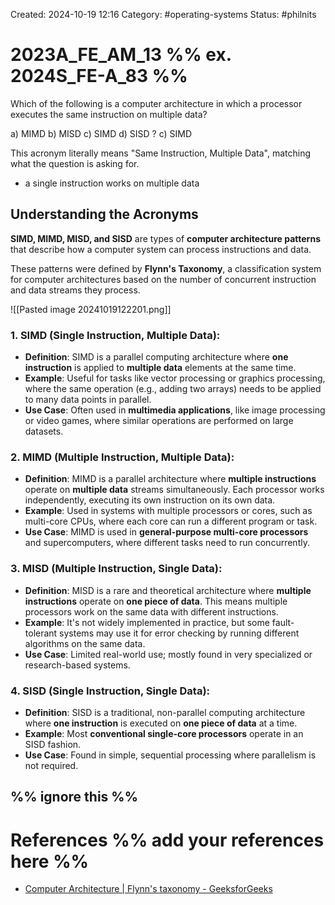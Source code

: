 Created: 2024-10-19 12:16
Category: #operating-systems 
Status: #philnits



# 2023A_FE_AM_13 %% ex. 2024S_FE-A_83 %%

Which of the following is a computer architecture in which a processor executes the same instruction on multiple data?

a) MIMD
b) MISD
c) SIMD
d) SISD
? 
c) SIMD

This acronym literally means "Same Instruction, Multiple Data", matching what the question is asking for.
- a single instruction works on multiple data
## Understanding the Acronyms

**SIMD, MIMD, MISD, and SISD** are types of **computer architecture patterns** that describe how a computer system can process instructions and data.

These patterns were defined by **Flynn's Taxonomy**, a classification system for computer architectures based on the number of concurrent instruction and data streams they process.

![[Pasted image 20241019122201.png]]

### **1. SIMD (Single Instruction, Multiple Data)**:

- **Definition**: SIMD is a parallel computing architecture where **one instruction** is applied to **multiple data** elements at the same time.
- **Example**: Useful for tasks like vector processing or graphics processing, where the same operation (e.g., adding two arrays) needs to be applied to many data points in parallel.
- **Use Case**: Often used in **multimedia applications**, like image processing or video games, where similar operations are performed on large datasets.

### **2. MIMD (Multiple Instruction, Multiple Data)**:

- **Definition**: MIMD is a parallel architecture where **multiple instructions** operate on **multiple data** streams simultaneously. Each processor works independently, executing its own instruction on its own data.
- **Example**: Used in systems with multiple processors or cores, such as multi-core CPUs, where each core can run a different program or task.
- **Use Case**: MIMD is used in **general-purpose multi-core processors** and supercomputers, where different tasks need to run concurrently.

### **3. MISD (Multiple Instruction, Single Data)**:

- **Definition**: MISD is a rare and theoretical architecture where **multiple instructions** operate on **one piece of data**. This means multiple processors work on the same data with different instructions.
- **Example**: It's not widely implemented in practice, but some fault-tolerant systems may use it for error checking by running different algorithms on the same data.
- **Use Case**: Limited real-world use; mostly found in very specialized or research-based systems.

### **4. SISD (Single Instruction, Single Data)**:

- **Definition**: SISD is a traditional, non-parallel computing architecture where **one instruction** is executed on **one piece of data** at a time.
- **Example**: Most **conventional single-core processors** operate in an SISD fashion.
- **Use Case**: Found in simple, sequential processing where parallelism is not required.



%% ignore this %%
---









# References %% add your references here %%
- [Computer Architecture | Flynn's taxonomy - GeeksforGeeks](https://www.geeksforgeeks.org/computer-architecture-flynns-taxonomy/)